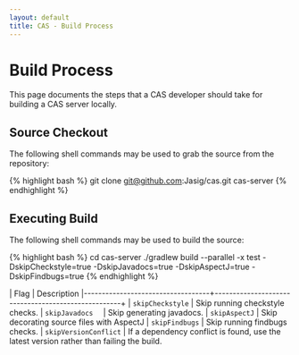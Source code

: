 ```yaml
---
layout: default
title: CAS - Build Process
---
```


# Build Process
This page documents the steps that a CAS developer should take for building a CAS server locally.

## Source Checkout
The following shell commands may be used to grab the source from the repository:

{% highlight bash %}
git clone git@github.com:Jasig/cas.git cas-server
{% endhighlight %}

## Executing Build
The following shell commands may be used to build the source:

{% highlight bash %}
cd cas-server
./gradlew build --parallel -x test -DskipCheckstyle=true -DskipJavadocs=true -DskipAspectJ=true -DskipFindbugs=true
{% endhighlight %}

| Flag                              | Description
|-----------------------------------+----------------------------------------------------+
| `skipCheckstyle`                  | Skip running checkstyle checks. 
| `skipJavadocs  `                  | Skip generating javadocs.
| `skipAspectJ`                     | Skip decorating source files with AspectJ 
| `skipFindbugs`                    | Skip running findbugs checks. 
| `skipVersionConflict`             | If a dependency conflict is found, use the latest version rather than failing the build. 

